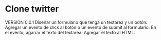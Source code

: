 # Clone twitter

VERSIÓN 0.0.1
Diseñar un formulario que tenga un textarea y un botón.
Agregar un evento de click al botón o un evento de submit al formulario.
En el evento, agarrar el texto del textarea.
Agregar el texto al HTML.
